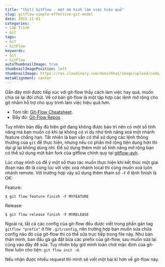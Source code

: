 ```yaml
---
title: "[Git] GitFlow - một mô hình làm việc hiệu quả"
slug: gitflow-simple-effective-git-model
date: 2015-11-01
categories:
- Lập Trình
- Git
tags:
- Git
- GitFlow
keywords:
- Git
- GitFlow
autoThumbnailImage: true
thumbnailImagePosition: left
thumbnailImage: https://res.cloudinary.com/dominhhai/image/upload/code/git.png
metaAlignment: center
---
```

Gần đây mới được tiếp xúc với git-flow thấy cách làm việc hay quá, muốn chia sẻ lại đôi chút. Về cơ bản git-flow là một tập hợp các lệnh mở rộng cho git nhằm hỗ trợ cho quy trình làm việc hiệu quả hơn.
<!--more-->

* Tóm tắt: [Git-Flow Cheatsheet](http://dominhhai.github.io/git-flow-cheatsheet/index.vi_VN.html).
* Đầy đủ: [Git-Flow Repos](https://github.com/dominhhai/gitflow)

Tuy nhiên bản đầy đủ hiện giờ đang không được bảo trì nên có một số tính năng mà bạn muốn có khi lại không có ví dụ như tính năng xoá một nhánh feature chẳng hạn. Tất nhiên là bạn vẫn có thể sử dụng các lệnh thông thường của `git` để thực hiện, nhưng nếu có phần mở rộng tiện dụng hơn thì dại gì lại không dùng nhỉ. Để sử dụng thêm một số tính năng mở rộng bạn có thể sử dụng một bản fork của gitflow chính quy tại [gitflow-avh](https://github.com/petervanderdoes/gitflow-avh).

Lúc chạy mình có để ý một số thao tác muốn thực hiện khi kết thúc một giai đoạn nào đó là cùng lúc với việc xoá nhánh local thì cũng muốn xoá luôn nhánh remote. Với trường hợp vậy sử dụng thêm tham số `-F` ở lệnh finish là OK:

Feature:
```
$ git flow feature finish -F MYFEATURE
```
Release:
```
$ git flow release finish -F MYRELEASE
```

Ngoài ra, tất cả các config của git-flow đều được viết trong phần gán tag `gitflow "prefix"` ở file `.git/config`, nên trường hợp bạn muốn sửa chữa config nào đó của git-flow thì có thể sửa trực tiếp trong file này. Như bản thân mình, ban đầu gà gà đặt bừa các prefix của git-flow, sau muốn sửa lại cũng vào đây để sửa.
Tuy nhiên bây giờ mình toàn chơi mặc định của git-flow luôn cho tiện: `git flow init -d`.

Nếu nhận được nhiều request thì mình sẽ viết một bài kĩ hơn về git-flow này.
